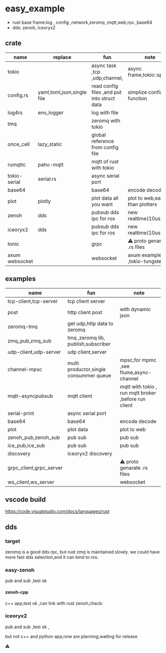 # easy_example

* rust base frame:log , config ,network,zeromq ,mqtt,web,rpc ,base64 
* dds: zenoh, iceoryx2

## crate

|name|replace|fun|note|
|-|-|-|-|
|tokio||async task ,tcp ,udp,channel,|async frame,tokio::spawn|
|config.rs|yaml,toml,json,single file|read config files ,and put into struct data|simplize config function|
|log4rs|env_logger|log with file||
|tmq||zeromq with tokio||
|once_cell|lazy_static|global reference from config file||
|rumqttc|paho-mqtt|mqtt of rust with tokio||
|tokio-serial|serial.rs|async serial port||
|base64||base64|encode decode|
|plot|plotly|plot data all you want|plot to web,easy than plotters|
|zenoh|dds|pubsub dds ipc for ros |new realtime(10us) ipc |
|iceoryx2|dds|pubsub dds ipc for ros |new realtime(10us) ipc |
|tonic| |grpc   |⚠️ proto genarate .rs files   |
|axum websocket| |websocket   | axum example ,tokio-tungstenite |
## examples

|name|fun|note|
|-|-|-|
|tcp-client,tcp-server|tcp client server||
|post|http client post|with dynamic json|
|zeromq-tmq|get udp,http data to zeromq|  |
|zmq_pub,zmq_sub|tmq ,zeromq lib, publish,subscriber|  |
|udp-client,udp-server|udp client,server||
|channel-mpsc|multi productor,single consummer queue|mpsc,for mpmc ,see flume,async-channel|
|mqtt-asyncpubsub|mqtt client|mqtt with tokio , run mqtt broker ,before run client |
|serial-print|async serial port||
|base64|base64|encode decode|
|plot|plot data|plot to web |
|zenoh_pub,zenoh_sub|pub sub|pub sub|
|ice_pub,ice_sub|pub sub|pub sub|
|discovery|iceoryx2 discovery| |
|grpc_client,grpc_server| |⚠️ proto genarate .rs files   |
|ws_client,ws_server| | websocket   |
## vscode build

https://code.visualstudio.com/docs/languages/rust



## dds

### target

zeromq is a good dds rpc, but rust zmq is maintained slowly.
we could have more fast dds selection,and it can bind to ros.

### easy-zenoh

pub and sub ,test ok

#### zenoh-cpp 

c++ app,test ok ,can link with rust zenoh,check:


### iceoryx2

pub and sub  ,test ok ,

but not c++ and python app,now are planning,waiting for  release

⚠️